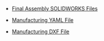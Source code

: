 * [Final Assembly SOLIDWORKS Files](/Tracker_Data.csv)

* [Manufacturing YAML File](/bro.yaml)

* [Manufacturing DXF File](/design2.dxf)
